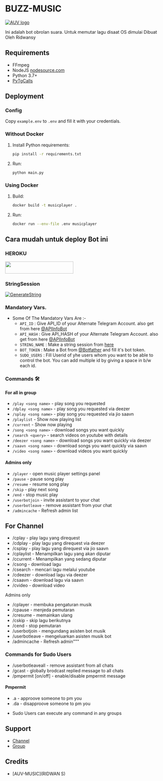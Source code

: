 # BUZZ-MUSIC
[![AUV logo](https://telegra.ph/file/d74e196d579e35ed1976c.jpg)](https://t.me/Ridwanmusicbot)


Ini adalah bot obrolan suara. Untuk memutar lagu disaat OS dimulai
Dibuat Oleh Ridwansy

## Requirements

- FFmpeg
- NodeJS [nodesource.com](https://nodesource.com/)
- Python 3.7+
- [PyTgCalls](https://github.com/pytgcalls/pytgcalls)

## Deployment

### Config

Copy `example.env` to `.env` and fill it with your credentials.

### Without Docker

1. Install Python requirements:
   ```bash
   pip install -r requirements.txt
   ```
2. Run:
   ```bash
   python main.py
   ```

### Using Docker

1. Build:
   ```bash
   docker build -t musicplayer .
   ```
2. Run:
   ```bash
   docker run --env-file .env musicplayer
   ```
## Cara mudah untuk deploy Bot ini
### HEROKU
<a href="https://heroku.com/deploy?template=https://github.com/justteen/BUZZ-Music"> <img src="https://img.shields.io/badge/Deploy%20To%20Heroku-red?style=for-the-badge&logo=heroku" width="220" height="38.45"/></a></p>

### StringSession

[![GenerateString](https://img.shields.io/badge/repl.it-generateString-yellowgreen)](https://replit.com/@justteen/String-Session) 


### Mandatory Vars.

- Some Of The Mandatory Vars Are :-
   - `API_ID` :  Give API_ID of your Alternate Telegram Account. also get from here [@APIInfoBot](https://t.me/APIinfoBot)
   - `API_HASH` :  Give API_HASH of your Alternate Telegram Account. also get from here [@APIInfoBot](https://t.me/APIinfoBot)
   - `STRING_NAME` :  Make a string session from [here](https://replit.com/@QueenArzoo/VCPlayBot)
   - `BOT_TOKEN` :  Make a Bot from [@Botfather](https://t.me/botfather) and fill it's bot token.
   - `SUDO_USERS` :  Fill Userid of yhe users whom you want to be able to control the bot. You can add multiple id by giving a space in b/w each id.


### Commands 🛠
#### For all in group
- `/play <song name>` - play song you requested
- `/dplay <song name>` - play song you requested via deezer
- `/splay <song name>` - play song you requested via jio saavn
- `/playlist` - Show now playing list
- `/current` - Show now playing
- `/song <song name>` - download songs you want quickly
- `/search <query>` - search videos on youtube with details
- `/deezer <song name>` - download songs you want quickly via deezer
- `/saavn <song name>` - download songs you want quickly via saavn
- `/video <song name>` - download videos you want quickly

#### Admins only
- `/player` - open music player settings panel
- `/pause` - pause song play
- `/resume` - resume song play
- `/skip` - play next song
- `/end` - stop music play
- `/userbotjoin` - invite assistant to your chat
- `/userbotleave` - remove assistant from your chat
- `/admincache` - Refresh admin list
## For Channel
- /cplay <song name> - play lagu yang direquest
- /cdplay <song name> - play lagu yang direquest via deezer
- /csplay <song name> - play lagu yang direquest via jio saavn
- /cplaylist - Menampilkan lagu yang akan diputar
- /ccurrent - Menampilkan yang sedang diputar
- /csong <song name> - download lagu
- /csearch <query> - mencari lagu melalui youtube
- /cdeezer <song name> - download lagu via deezer
- /csaavn <song name> - download lagu via saavn
- /cvideo <song name> - download video

Admins only
- /cplayer - membuka pengaturan musik
- /cpause - menjeda pemutaran
- /cresume - memainkan ulang
- /cskip - skip lagu berikutnya
- /cend - stop pemutaran
- /userbotjoin - mengundang asisten bot musik
- /userbotleave - mengeluarkan asisten musik bot
- /admincache - Refresh admin"""

### Commands for Sudo Users 
- /userbotleaveall - remove assistant from all chats
- /gcast <reply to message> - globally brodcast replied message to all chats
- /pmpermit [on/off] - enable/disable pmpermit message

#### Pmpermit
- .a - approove someone to pm you
- .da - disapproove someone to pm you
+ Sudo Users can execute any command in any groups

## Support
- [Channel](https://t.me/ossuport3)
- [Group](https://t.me/ossuport)

## Credits
- [AUV-MUSIC](RIDWAN S)
